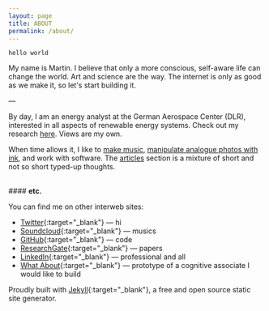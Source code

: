 ```yaml
---
layout: page
title: ABOUT
permalink: /about/
---
```


`hello world`

My name is Martin.
I believe that only a more conscious, self-aware life can change the world. Art and science are the way.
The internet is only as good as we make it, so let's start building it.

—

By day, I am an energy analyst at the German Aerospace Center (DLR), interested in all aspects of renewable energy systems. Check out my research [here](/research/). Views are my own.

When time allows it, I like to [make music](/music/), [manipulate analogue photos with ink](/scratch/), and work with software. The [articles](/articles/) section is a mixture of short and not so short typed-up thoughts.

<br>
#### <b>etc.</b>

You can find me on other interweb sites:

<!---* [Instagram](https://www.instagram.com/zero.kelvin/){:target="_blank"} — hello -->
* [Twitter](https://twitter.com/macht_ihn_klein){:target="_blank"} — hi
* [Soundcloud](https://soundcloud.com/0_k){:target="_blank"} — musics
* [GitHub](https://github.com/0-k){:target="_blank"} — code
* [ResearchGate](https://www.researchgate.net/profile/Martin_Klein14){:target="_blank"} — papers
* [LinkedIn](https://www.linkedin.com/martin-klein1){:target="_blank"} — professional and all
* [What About](http://www.what-about.net){:target="_blank"} — prototype of a cognitive associate I would like to build

Proudly built with [Jekyll](https://jekyllrb.com/){:target="_blank"}, a free and open source static site generator.
